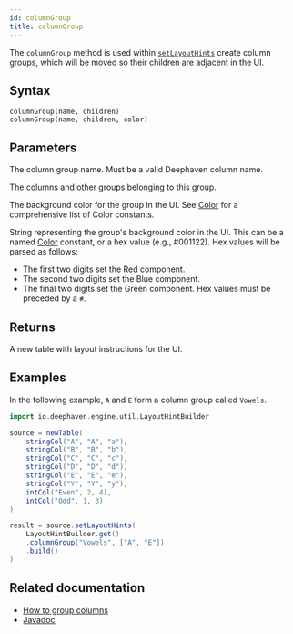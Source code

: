 ```yaml
---
id: columnGroup
title: columnGroup
---
```


The `columnGroup` method is used within [`setLayoutHints`](./layout-hints.md) create column groups, which will be moved so their children are adjacent in the UI.

## Syntax

```
columnGroup(name, children)
columnGroup(name, children, color)
```

## Parameters

<ParamTable>
<Param name="name" type="String">

The column group name. Must be a valid Deephaven column name.

</Param>
<Param name="children" type="List<String>">

The columns and other groups belonging to this group.

</Param>
<Param name="color" type="Color">

The background color for the group in the UI.
See [Color](<https://deephaven.io/core/javadoc/io/deephaven/gui/color/Color.html#color(java.lang.String)>) for a comprehensive list of Color constants.

</Param>
<Param name="color" type="String">

String representing the group's background color in the UI. This can be a named [Color](<https://deephaven.io/core/javadoc/io/deephaven/gui/color/Color.html#color(java.lang.String)>) constant, or a hex value (e.g., #001122).
Hex values will be parsed as follows:

- The first two digits set the Red component.
- The second two digits set the Blue component.
- The final two digits set the Green component.
  Hex values must be preceded by a `#`.

</Param>
</ParamTable>

## Returns

A new table with layout instructions for the UI.

## Examples

In the following example, `A` and `E` form a column group called `Vowels`.

```groovy order=source,result default=result
import io.deephaven.engine.util.LayoutHintBuilder

source = newTable(
    stringCol("A", "A", "a"),
    stringCol("B", "B", "b"),
    stringCol("C", "C", "c"),
    stringCol("D", "D", "d"),
    stringCol("E", "E", "e"),
    stringCol("Y", "Y", "y"),
    intCol("Even", 2, 4),
    intCol("Odd", 1, 3)
)

result = source.setLayoutHints(
    LayoutHintBuilder.get()
    .columnGroup("Vowels", ["A", "E"])
    .build()
)
```

## Related documentation

- [How to group columns](../../../how-to-guides/column-groups.md)
- [Javadoc](https://deephaven.io/core/javadoc/io/deephaven/engine/util/LayoutHintBuilder.html)
